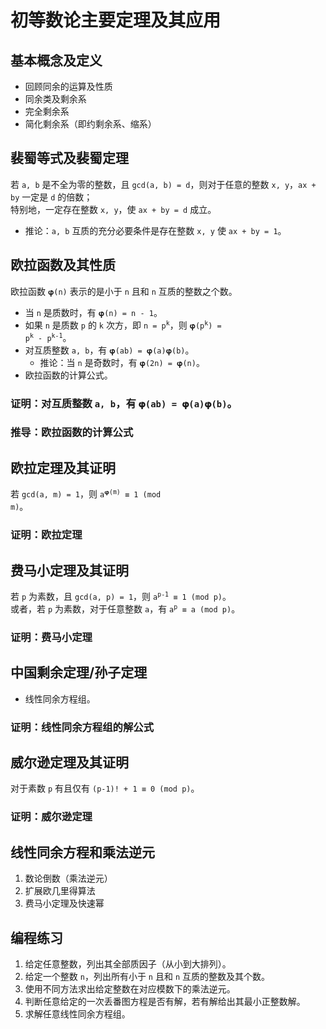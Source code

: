 # 初等数论主要定理及其应用

		
## 基本概念及定义

- 回顾同余的运算及性质
- 同余类及剩余系
- 完全剩余系
- 简化剩余系（即约剩余系、缩系）

		
## 裴蜀等式及裴蜀定理

若 `a, b` 是不全为零的整数，且 `gcd(a, b) = d`，则对于任意的整数 `x, y`，`ax + by` 一定是 `d` 的倍数；  
特别地，一定存在整数 `x, y`，使 `ax + by = d` 成立。

- 推论：`a, b` 互质的充分必要条件是存在整数 `x, y` 使 `ax + by = 1`。

		
## 欧拉函数及其性质

欧拉函数 `𝛗(n)` 表示的是小于 `n` 且和 `n` 互质的整数之个数。

- 当 `n` 是质数时，有 `𝛗(n) = n - 1`。
- 如果 `n` 是质数 `p` 的 `k` 次方，即 <code>n = p<sup>k</sup></code>，则 <code>𝛗(p<sup>k</sup>) = p<sup>k</sup> - p<sup>k-1</sup></code>。
- 对互质整数 `a, b`，有 `𝛗(ab) = 𝛗(a)𝛗(b)`。
   - 推论：当 `n` 是奇数时，有 `𝛗(2n) = 𝛗(n)`。
- 欧拉函数的计算公式。

	
### 证明：对互质整数 `a, b`，有 `𝛗(ab) = 𝛗(a)𝛗(b)`。

	
### 推导：欧拉函数的计算公式

		
## 欧拉定理及其证明

若 `gcd(a, m) = 1`，则 <code>a<sup>𝛗(m)</sup> ≡ 1 (mod m)</code>。

	
### 证明：欧拉定理

		
## 费马小定理及其证明

若 `p` 为素数，且 `gcd(a, p) = 1`，则 <code>a<sup>p-1</sup> ≡ 1 (mod p)</code>。  
或者，若 `p` 为素数，对于任意整数 `a`，有 <code>a<sup>p</sup> ≡ a (mod p)</code>。

	
### 证明：费马小定理

		
## 中国剩余定理/孙子定理

- 线性同余方程组。

	
### 证明：线性同余方程组的解公式

		
## 威尔逊定理及其证明

对于素数 `p` 有且仅有 `(p-1)! + 1 ≡ 0 (mod p)`。

	
### 证明：威尔逊定理

		
## 线性同余方程和乘法逆元

1. 数论倒数（乘法逆元）
1. 扩展欧几里得算法
1. 费马小定理及快速幂

		
## 编程练习

1. 给定任意整数，列出其全部质因子（从小到大排列）。
1. 给定一个整数 `n`，列出所有小于 `n` 且和 `n` 互质的整数及其个数。
1. 使用不同方法求出给定整数在对应模数下的乘法逆元。
1. 判断任意给定的一次丢番图方程是否有解，若有解给出其最小正整数解。
1. 求解任意线性同余方程组。

